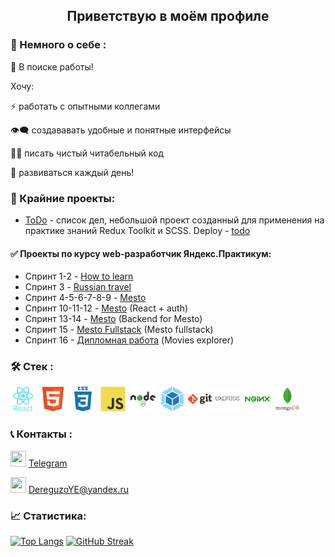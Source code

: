 <div>
    <h2 align="center">Приветствую в моём профиле</h2>
</div>

### :open_book: Немного о себе :
🎯 В поиске работы!

  Хочу:

⚡ работать с опытными коллегами

👁️‍🗨️ создававать удобные и понятные интерфейсы

👨‍💻 писать чистый читабельный код

📜 развиваться каждый день!

### 📂 Крайние проекты:

- [ToDo](https://github.com/YuriiDereguzov/todo-app) - список дел, небольшой проект созданный для применения на практике знаний Redux Toolkit и SCSS. Deploy - [todo](https://yuriidereguzov.github.io/todo-app)

#### ✅ Проекты по курсу web-разработчик Яндекс.Практикум:

- Спринт 1-2 - [How to learn](https://github.com/YuriiDereguzov/how-to-learn)
- Спринт 3 - [Russian travel](https://github.com/YuriiDereguzov/russian-travel)
- Спринт 4-5-6-7-8-9 - [Mesto](https://github.com/YuriiDereguzov/mesto)
- Спринт 10-11-12 - [Mesto](https://github.com/YuriiDereguzov/react-mesto-auth) (React + auth)
- Спринт 13-14 - [Mesto](https://github.com/YuriiDereguzov/express-mesto-gha) (Backend for Mesto)
- Спринт 15 - [Mesto Fullstack](https://github.com/YuriiDereguzov/react-mesto-api-full-gha) (Mesto fullstack)
- Спринт 16 - [Дипломная работа](https://github.com/YuriiDereguzov/movies-explorer-frontend) (Movies explorer)

### :hammer_and_wrench: Стек :

<div>
  <img src="https://github.com/devicons/devicon/blob/master/icons/react/react-original-wordmark.svg" title="React" alt="React" width="40" height="40"/>&nbsp;
  <img src="https://github.com/devicons/devicon/blob/master/icons/html5/html5-original.svg" title="HTML" alt="HTML" width="40" height="40"/>&nbsp;
  <img src="https://github.com/devicons/devicon/blob/master/icons/css3/css3-plain-wordmark.svg"  title="CSS" alt="CSS" width="40" height="40"/>&nbsp;
  <img src="https://github.com/devicons/devicon/blob/master/icons/javascript/javascript-original.svg" title="JavaScript" alt="JavaScript" width="40" height="40"/>&nbsp;
  <img src="https://github.com/devicons/devicon/blob/master/icons/nodejs/nodejs-original-wordmark.svg" title="NodeJS" alt="NodeJS" width="40" height="40"/>&nbsp;
  <img src="https://github.com/devicons/devicon/blob/master/icons/webpack/webpack-original.svg" title="Webpack" alt="Webpack" width="40" height="40"/>
  <img src="https://github.com/devicons/devicon/blob/master/icons/git/git-original-wordmark.svg" title="Git" alt="Git" width="40" height="40"/>
  <img src="https://github.com/devicons/devicon/blob/master/icons/express/express-original-wordmark.svg" title="Express" alt="Express" width="40" height="40"/>&nbsp;
  <img src="https://github.com/devicons/devicon/blob/master/icons/nginx/nginx-original.svg" title="nginx" alt="nginx" width="40" height="40"/>&nbsp;
  <img src="https://github.com/devicons/devicon/blob/master/icons/mongodb/mongodb-original-wordmark.svg" title="mongodb" alt="mongodb" width="40" height="40"/>&nbsp;
</div>

### 📞 Контакты :

  <img src="https://upload.wikimedia.org/wikipedia/commons/thumb/8/82/Telegram_logo.svg/2048px-Telegram_logo.svg.png" width="25" height="25"/> [Telegram](https://t.me/Dereguzov)
  
  <img src="https://icons.iconarchive.com/icons/hamzasaleem/stock/512/Mail-icon.png" width="25" height="25"/> DereguzoYE@yandex.ru

### &#x1f4c8; Статистика:

[![Top Langs](https://github-readme-stats.vercel.app/api/top-langs/?username=YuriiDereguzov&layout=donut&theme=vision-friendly-dark)](https://github.com/anuraghazra/github-readme-stats)
[![GitHub Streak](https://streak-stats.demolab.com?user=YuriiDereguzov&theme=dark)](https://git.io/streak-stats)

<!--
**YuriiDereguzov/YuriiDereguzov** is a ✨ _special_ ✨ repository because its `README.md` (this file) appears on your GitHub profile.

Here are some ideas to get you started:

- 🔭 I’m currently working on ...
- 🌱 I’m currently learning ...
- 👯 I’m looking to collaborate on ...
- 🤔 I’m looking for help with ...
- 💬 Ask me about ...
- 📫 How to reach me: ...
- 😄 Pronouns: ...
- ⚡ Fun fact: ...
-->
